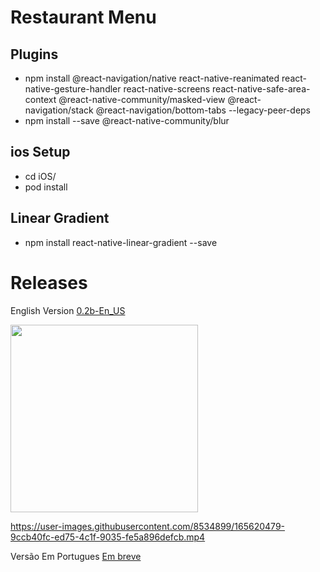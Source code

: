 # Restaurant Menu

## Plugins

- npm install @react-navigation/native react-native-reanimated react-native-gesture-handler react-native-screens react-native-safe-area-context @react-native-community/masked-view @react-navigation/stack @react-navigation/bottom-tabs --legacy-peer-deps
- npm install --save @react-native-community/blur

## ios Setup

- cd iOS/
- pod install

## Linear Gradient

- npm install react-native-linear-gradient --save

# Releases
English Version [0.2b-En_US](https://github.com/felipemartins210/Restaurant-Menu-App/releases/tag/0.2b-En_US)


<img src="https://github.com/felipemartins210/Restaurant-Menu-App/blob/master/screenshots/Login%20-%200.2b-En_US.png" width="300"/>


https://user-images.githubusercontent.com/8534899/165620479-9ccb40fc-ed75-4c1f-9035-fe5a896defcb.mp4


Versão Em Portugues [Em breve](#)
